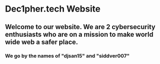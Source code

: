 # Dec1pher.tech Website
## 	Welcome to our website. We are 2 cybersecurity enthusiasts who are on a mission to make world wide web a safer place.
### We go by the names of "djsan15" and "siddver007"